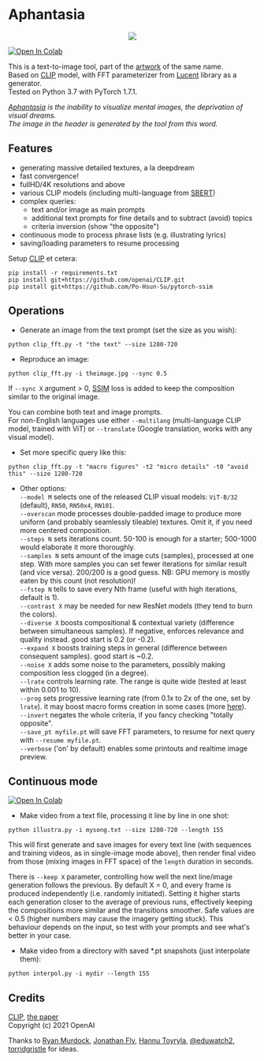 # Aphantasia

<p align='center'><img src='_out/Aphantasia.jpg' /></p>

[![Open In Colab](https://colab.research.google.com/assets/colab-badge.svg)](https://colab.research.google.com/github/eps696/aphantasia/blob/master/Aphantasia.ipynb)

This is a text-to-image tool, part of the [artwork] of the same name.   
Based on [CLIP] model, with FFT parameterizer from [Lucent] library as a generator.  
Tested on Python 3.7 with PyTorch 1.7.1. 

*[Aphantasia] is the inability to visualize mental images, the deprivation of visual dreams.  
The image in the header is generated by the tool from this word.*

## Features
* generating massive detailed textures, a la deepdream
* fast convergence!
* fullHD/4K resolutions and above
* various CLIP models (including multi-language from [SBERT])
* complex queries:
	* text and/or image as main prompts
	* additional text prompts for fine details and to subtract (avoid) topics
	* criteria inversion (show "the opposite")
* continuous mode to process phrase lists (e.g. illustrating lyrics)
* saving/loading parameters to resume processing

Setup [CLIP] et cetera:
```
pip install -r requirements.txt
pip install git+https://github.com/openai/CLIP.git
pip install git+https://github.com/Po-Hsun-Su/pytorch-ssim
```

## Operations

* Generate an image from the text prompt (set the size as you wish):
```
python clip_fft.py -t "the text" --size 1280-720
```
* Reproduce an image:
```
python clip_fft.py -i theimage.jpg --sync 0.5
```
If `--sync X` argument > 0, [SSIM] loss is added to keep the composition similar to the original image. 

You can combine both text and image prompts.  
For non-English languages use either `--multilang` (multi-language CLIP model, trained with ViT) or `--translate` (Google translation, works with any visual model). 

* Set more specific query like this:
```
python clip_fft.py -t "macro figures" -t2 "micro details" -t0 "avoid this" --size 1280-720 
```
* Other options:  
`--model M` selects one of the released CLIP visual models: `ViT-B/32` (default), `RN50`, `RN50x4`, `RN101`.  
`--overscan` mode processes double-padded image to produce more uniform (and probably seamlessly tileable) textures. Omit it, if you need more centered composition.  
`--steps N` sets iterations count. 50-100 is enough for a starter; 500-1000 would elaborate it more thoroughly.  
`--samples N` sets amount of the image cuts (samples), processed at one step. With more samples you can set fewer iterations for similar result (and vice versa). 200/200 is a good guess. NB: GPU memory is mostly eaten by this count (not resolution)!  
`--fstep N` tells to save every Nth frame (useful with high iterations, default is 1).  
`--contrast X` may be needed for new ResNet models (they tend to burn the colors).  
`--diverse X` boosts compositional & contextual variety (difference between simultaneous samples). If negative, enforces relevance and quality instead. good start is 0.2 (or -0.2).  
`--expand X` boosts training steps in general (difference between consequent samples). good start is ~0.2.  
`--noise X` adds some noise to the parameters, possibly making composition less clogged (in a degree).  
`--lrate` controls learning rate. The range is quite wide (tested at least within 0.001 to 10).  
`--prog` sets progressive learning rate (from 0.1x to 2x of the one, set by `lrate`). it may boost macro forms creation in some cases (more [here](https://github.com/eps696/aphantasia/issues/2)).  
`--invert` negates the whole criteria, if you fancy checking "totally opposite".  
`--save_pt myfile.pt` will save FFT parameters, to resume for next query with `--resume myfile.pt`.  
`--verbose` ('on' by default) enables some printouts and realtime image preview.  

## Continuous mode 
[![Open In Colab](https://colab.research.google.com/assets/colab-badge.svg)](https://colab.research.google.com/github/eps696/aphantasia/blob/master/Illustra.ipynb)

* Make video from a text file, processing it line by line in one shot:
```
python illustra.py -i mysong.txt --size 1280-720 --length 155
```
This will first generate and save images for every text line (with sequences and training videos, as in single-image mode above), then render final video from those (mixing images in FFT space) of the `length` duration in seconds.  

There is `--keep X` parameter, controlling how well the next line/image generation follows the previous. By default X = 0, and every frame is produced independently (i.e. randomly initiated). 
Setting it higher starts each generation closer to the average of previous runs, effectively keeping the compositions more similar and the transitions smoother. Safe values are < 0.5 (higher numbers may cause the imagery getting stuck). This behaviour depends on the input, so test with your prompts and see what's better in your case.

* Make video from a directory with saved *.pt snapshots (just interpolate them):
```
python interpol.py -i mydir --length 155
```

## Credits

[CLIP], [the paper]  
Copyright (c) 2021 OpenAI

Thanks to [Ryan Murdock], [Jonathan Fly], [Hannu Toyryla], [@eduwatch2], [torridgristle] for ideas.

[artwork]: <https://vimeo.com/518360242>
[Aphantasia]: <https://en.wikipedia.org/wiki/Aphantasia>
[CLIP]: <https://openai.com/blog/clip>
[SBERT]: <https://sbert.net>
[Lucent]: <https://github.com/greentfrapp/lucent>
[SSIM]: <https://github.com/Po-Hsun-Su/pytorch-ssim>
[Ryan Murdock]: <https://twitter.com/advadnoun>
[Jonathan Fly]: <https://twitter.com/jonathanfly>
[Hannu Toyryla]: <https://twitter.com/htoyryla>
[@eduwatch2]: <https://twitter.com/eduwatch2>
[torridgristle]: <https://github.com/torridgristle>
[the paper]: <https://arxiv.org/abs/2103.00020>
